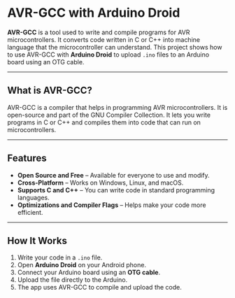 # AVR-GCC with Arduino Droid

**AVR-GCC** is a tool used to write and compile programs for AVR microcontrollers. It converts code written in C or C++ into machine language that the microcontroller can understand. This project shows how to use AVR-GCC with **Arduino Droid** to upload `.ino` files to an Arduino board using an OTG cable.

---

## **What is AVR-GCC?**

AVR-GCC is a compiler that helps in programming AVR microcontrollers. It is open-source and part of the GNU Compiler Collection. It lets you write programs in C or C++ and compiles them into code that can run on microcontrollers.

---

## **Features**

- **Open Source and Free** – Available for everyone to use and modify.
- **Cross-Platform** – Works on Windows, Linux, and macOS.
- **Supports C and C++** – You can write code in standard programming languages.
- **Optimizations and Compiler Flags** – Helps make your code more efficient.

---

## **How It Works**

1. Write your code in a `.ino` file.
2. Open **Arduino Droid** on your Android phone.
3. Connect your Arduino board using an **OTG cable**.
4. Upload the file directly to the Arduino.
5. The app uses AVR-GCC to compile and upload the code.
